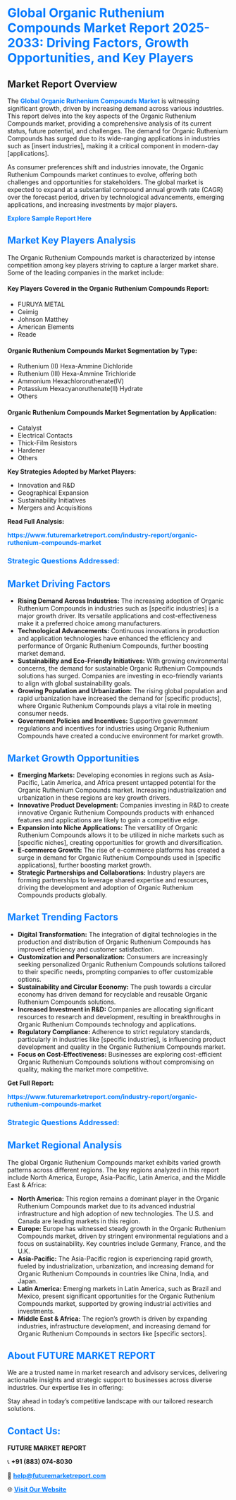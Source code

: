 <h1 style="color: #007BFF;">Global Organic Ruthenium Compounds Market Report 2025-2033: Driving Factors, Growth Opportunities, and Key Players</h1>

<section id="overview">
<h2>Market Report Overview</h2>
<p>The <a href="https://www.futuremarketreport.com/industry-report/organic-ruthenium-compounds-market" style="color: #007BFF; text-decoration: none;"><strong>Global Organic Ruthenium Compounds Market</strong></a> is witnessing significant growth, driven by increasing demand across various industries. This report delves into the key aspects of the Organic Ruthenium Compounds market, providing a comprehensive analysis of its current status, future potential, and challenges. The demand for Organic Ruthenium Compounds has surged due to its wide-ranging applications in industries such as [insert industries], making it a critical component in modern-day [applications].</p>
<p>As consumer preferences shift and industries innovate, the Organic Ruthenium Compounds market continues to evolve, offering both challenges and opportunities for stakeholders. The global market is expected to expand at a substantial compound annual growth rate (CAGR) over the forecast period, driven by technological advancements, emerging applications, and increasing investments by major players.</p>
</section>

<section id="overview">
<p><a href="https://www.futuremarketreport.com/request-sample/reportId=57462" style="color: #007BFF; text-decoration: none;"><strong>Explore Sample Report Here</strong></a></p>
</section>

<section id="key-players">
<h2 style="color: #007BFF;">Market Key Players Analysis</h2>
<p>The Organic Ruthenium Compounds market is characterized by intense competition among key players striving to capture a larger market share. Some of the leading companies in the market include:</p>
<h4>Key Players Covered in the Organic Ruthenium Compounds Report:</h4>
<ul><li>FURUYA METAL</li><li>Ceimig</li><li>Johnson Matthey</li><li>American Elements</li><li>Reade</li></ul>
<h4>Organic Ruthenium Compounds Market Segmentation by Type:</h4>
<ul><li>Ruthenium (II) Hexa-Ammine Dichloride</li><li>Ruthenium (III) Hexa-Ammine Trichloride</li><li>Ammonium Hexachlororuthenate(IV)</li><li>Potassium Hexacyanoruthenate(II) Hydrate</li><li>Others</li></ul>

<h4>Organic Ruthenium Compounds Market Segmentation by Application:</h4>
<ul><li>Catalyst</li><li>Electrical Contacts</li><li>Thick-Film Resistors</li><li>Hardener</li><li>Others</li></ul>
<p><strong>Key Strategies Adopted by Market Players:</strong></p>
<ul>
<li>Innovation and R&D</li>
<li>Geographical Expansion</li>
<li>Sustainability Initiatives</li>
<li>Mergers and Acquisitions</li>
</ul>
</section>

<section>
<p><strong>Read Full Analysis: </strong></p><a href="https://www.futuremarketreport.com/industry-report/organic-ruthenium-compounds-market" style="color: #007BFF; text-decoration: none;"><strong>https://www.futuremarketreport.com/industry-report/organic-ruthenium-compounds-market</strong></a>
<h3 style="color: #007BFF;">Strategic Questions Addressed:</h3>
</section>

<section id="driving-factors">
<h2 style="color: #007BFF;">Market Driving Factors</h2>
<ul>
<li><strong>Rising Demand Across Industries:</strong> The increasing adoption of Organic Ruthenium Compounds in industries such as [specific industries] is a major growth driver. Its versatile applications and cost-effectiveness make it a preferred choice among manufacturers.</li>
<li><strong>Technological Advancements:</strong> Continuous innovations in production and application technologies have enhanced the efficiency and performance of Organic Ruthenium Compounds, further boosting market demand.</li>
<li><strong>Sustainability and Eco-Friendly Initiatives:</strong> With growing environmental concerns, the demand for sustainable Organic Ruthenium Compounds solutions has surged. Companies are investing in eco-friendly variants to align with global sustainability goals.</li>
<li><strong>Growing Population and Urbanization:</strong> The rising global population and rapid urbanization have increased the demand for [specific products], where Organic Ruthenium Compounds plays a vital role in meeting consumer needs.</li>
<li><strong>Government Policies and Incentives:</strong> Supportive government regulations and incentives for industries using Organic Ruthenium Compounds have created a conducive environment for market growth.</li>
</ul>
</section>

<section id="growth-opportunities">
<h2 style="color: #007BFF;">Market Growth Opportunities</h2>
<ul>
<li><strong>Emerging Markets:</strong> Developing economies in regions such as Asia-Pacific, Latin America, and Africa present untapped potential for the Organic Ruthenium Compounds market. Increasing industrialization and urbanization in these regions are key growth drivers.</li>
<li><strong>Innovative Product Development:</strong> Companies investing in R&D to create innovative Organic Ruthenium Compounds products with enhanced features and applications are likely to gain a competitive edge.</li>
<li><strong>Expansion into Niche Applications:</strong> The versatility of Organic Ruthenium Compounds allows it to be utilized in niche markets such as [specific niches], creating opportunities for growth and diversification.</li>
<li><strong>E-commerce Growth:</strong> The rise of e-commerce platforms has created a surge in demand for Organic Ruthenium Compounds used in [specific applications], further boosting market growth.</li>
<li><strong>Strategic Partnerships and Collaborations:</strong> Industry players are forming partnerships to leverage shared expertise and resources, driving the development and adoption of Organic Ruthenium Compounds products globally.</li>
</ul>
</section>

<section id="trending-factors">
<h2 style="color: #007BFF;">Market Trending Factors</h2>
<ul>
<li><strong>Digital Transformation:</strong> The integration of digital technologies in the production and distribution of Organic Ruthenium Compounds has improved efficiency and customer satisfaction.</li>
<li><strong>Customization and Personalization:</strong> Consumers are increasingly seeking personalized Organic Ruthenium Compounds solutions tailored to their specific needs, prompting companies to offer customizable options.</li>
<li><strong>Sustainability and Circular Economy:</strong> The push towards a circular economy has driven demand for recyclable and reusable Organic Ruthenium Compounds solutions.</li>
<li><strong>Increased Investment in R&D:</strong> Companies are allocating significant resources to research and development, resulting in breakthroughs in Organic Ruthenium Compounds technology and applications.</li>
<li><strong>Regulatory Compliance:</strong> Adherence to strict regulatory standards, particularly in industries like [specific industries], is influencing product development and quality in the Organic Ruthenium Compounds market.</li>
<li><strong>Focus on Cost-Effectiveness:</strong> Businesses are exploring cost-efficient Organic Ruthenium Compounds solutions without compromising on quality, making the market more competitive.</li>
</ul>
</section>

<section>
<p><strong>Get Full Report: </strong></p><a href="https://www.futuremarketreport.com/industry-report/organic-ruthenium-compounds-market" style="color: #007BFF; text-decoration: none;"><strong>https://www.futuremarketreport.com/industry-report/organic-ruthenium-compounds-market</strong></a>
<h3 style="color: #007BFF;">Strategic Questions Addressed:</h3>
</section>


<section id="regional-analysis">
<h2 style="color: #007BFF;">Market Regional Analysis</h2>
<p>The global Organic Ruthenium Compounds market exhibits varied growth patterns across different regions. The key regions analyzed in this report include North America, Europe, Asia-Pacific, Latin America, and the Middle East & Africa:</p>
<ul>
<li><strong>North America:</strong> This region remains a dominant player in the Organic Ruthenium Compounds market due to its advanced industrial infrastructure and high adoption of new technologies. The U.S. and Canada are leading markets in this region.</li>
<li><strong>Europe:</strong> Europe has witnessed steady growth in the Organic Ruthenium Compounds market, driven by stringent environmental regulations and a focus on sustainability. Key countries include Germany, France, and the U.K.</li>
<li><strong>Asia-Pacific:</strong> The Asia-Pacific region is experiencing rapid growth, fueled by industrialization, urbanization, and increasing demand for Organic Ruthenium Compounds in countries like China, India, and Japan.</li>
<li><strong>Latin America:</strong> Emerging markets in Latin America, such as Brazil and Mexico, present significant opportunities for the Organic Ruthenium Compounds market, supported by growing industrial activities and investments.</li>
<li><strong>Middle East & Africa:</strong> The region’s growth is driven by expanding industries, infrastructure development, and increasing demand for Organic Ruthenium Compounds in sectors like [specific sectors].</li>
</ul>
</section>

<footer>
<h2 style="color: #007BFF;">About FUTURE MARKET REPORT</h2>
<p>We are a trusted name in market research and advisory services, delivering actionable insights and strategic support to businesses across diverse industries. Our expertise lies in offering:</p>

<p>Stay ahead in today’s competitive landscape with our tailored research solutions.</p>

<h2 style="color: #007BFF;">Contact Us:</h2>
<p><strong>FUTURE MARKET REPORT</strong></p>
<p>📞 <strong>+91 (883) 074-8030</strong></p>
<p>📧 <strong><a href="mailto:help@futuremarketreport.com" style="color: #007BFF;">help@futuremarketreport.com</a></strong></p>
<p>🌐 <strong><a href="https://www.futuremarketreport.com/" style="color: #007BFF;">Visit Our Website</a></strong></p>
</footer>